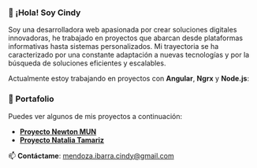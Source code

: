 
### 👋 ¡Hola! Soy Cindy

Soy una desarrolladora web apasionada por crear soluciones digitales innovadoras, he trabajado en proyectos que abarcan desde plataformas informativas hasta sistemas personalizados. Mi trayectoria se ha caracterizado por una constante adaptación a nuevas tecnologías y por la búsqueda de soluciones eficientes y escalables.

Actualmente estoy trabajando en proyectos con **Angular**, **Ngrx** y **Node.js**:

### 📁 Portafolio

Puedes ver algunos de mis proyectos a continuación:

- **[Proyecto Newton MUN](https://cindymendoza.github.io/newton-mun)**
- **[Proyecto Natalia Tamariz](https://cindymendoza.github.io/ntamariz.com/)**

📫 **Contáctame**: [mendoza.ibarra.cindy@gmail.com](mendoza.ibarra.cindy@gmail.com)
